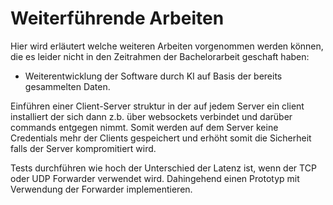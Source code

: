 # Weiterführende Arbeiten

Hier wird erläutert welche weiteren Arbeiten vorgenommen werden können, die es leider nicht in den Zeitrahmen der Bachelorarbeit geschaft haben:

- Weiterentwicklung der Software durch KI auf Basis der bereits gesammelten Daten.

Einführen einer Client-Server struktur in der auf jedem Server ein client installiert der sich dann z.b. über websockets verbindet und darüber commands entgegen nimmt. Somit werden auf dem Server keine Credentials mehr der Clients gespeichert und erhöht somit die Sicherheit falls der Server kompromitiert wird.

Tests durchführen wie hoch der Unterschied der Latenz ist, wenn der TCP oder UDP Forwarder verwendet wird. Dahingehend einen Prototyp mit Verwendung der Forwarder implementieren.



